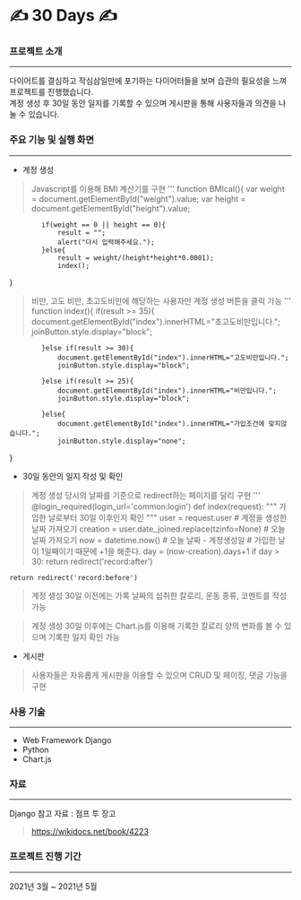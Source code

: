 # ✍ 30 Days ✍ 


### 프로젝트 소개
------------
다이어트를 결심하고 작심삼일만에 포기하는 다이어터들을 보며 습관의 필요성을 느껴 프로젝트를 진행했습니다. <br>
계정 생성 후 30일 동안 일지를 기록할 수 있으며 게시판을 통해 사용자들과 의견을 나눌 수 있습니다.

###  주요 기능 및 실행 화면
------------
* 계정 생성
> Javascript를 이용해 BMI 계산기를 구현 
'''
 function BMIcal(){
            var weight = document.getElementById("weight").value;
            var height = document.getElementById("height").value;

            if(weight == 0 || height == 0){
                result = "";
                alert("다시 입력해주세요.");
            }else{
                result = weight/(height*height*0.0001);
                index();
 }

>비만, 고도 비만, 초고도비만에 해당하는 사용자만 계정 생성 버튼을 클릭 가능
'''
 function index(){
            if(result >= 35){
                document.getElementById("index").innerHTML="초고도비만입니다.";
                joinButton.style.display="block";

            }else if(result >= 30){
                document.getElementById("index").innerHTML="고도비만입니다.";
                joinButton.style.display="block";

            }else if(result >= 25){
                document.getElementById("index").innerHTML="비만입니다.";
                joinButton.style.display="block";

            }else{
                document.getElementById("index").innerHTML="가입조건에 맞지않습니다.";
                joinButton.style.display="none";
  }

* 30일 동안의 일지 작성 및 확인
> 계정 생성 당시의 날짜를 기준으로 redirect하는 페이지를 달리 구현
'''
@login_required(login_url='common:login')
def index(request):
    """
    가입한 날로부터 30일 이후인지 확인
    """
    user = request.user
    # 계정을 생성한 날짜 가져오기
    creation = user.date_joined.replace(tzinfo=None)
    # 오늘 날짜 가져오기
    now = datetime.now()
    # 오늘 날짜 - 계정생성일
    # 가입한 날이 1일째이기 때문에 +1을 해준다.
    day = (now-creation).days+1
    if day > 30:
        return redirect('record:after')

    return redirect('record:before')

> 계정 생성 30일 이전에는 가록 날짜의 섭취한 칼로리, 운동 종류, 코멘트를 작성 가능

> 계정 생성 30일 이후에는 Chart.js를 이용해 기록한 칼로리 양의 변화를 볼 수 있으며 기록한 일지 확인 가능

* 게시판
> 사용자들은 자유롭게 게시판을 이용할 수 있으며 CRUD 및 페이징, 댓글 기능을 구현

### 사용 기술
------------
* Web Framework Django
* Python
* Chart.js

### 자료
------------
Django 참고 자료 : 점프 투 장고
><https://wikidocs.net/book/4223> 

### 프로젝트 진행 기간
------------
2021년 3월 ~ 2021년 5월
